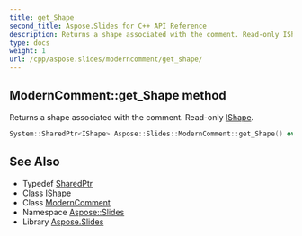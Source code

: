 ```yaml
---
title: get_Shape
second_title: Aspose.Slides for C++ API Reference
description: Returns a shape associated with the comment. Read-only IShape.
type: docs
weight: 1
url: /cpp/aspose.slides/moderncomment/get_shape/
---
```

## ModernComment::get_Shape method


Returns a shape associated with the comment. Read-only [IShape](../../ishape/).

```cpp
System::SharedPtr<IShape> Aspose::Slides::ModernComment::get_Shape() override
```

## See Also

* Typedef [SharedPtr](../../../system/sharedptr/)
* Class [IShape](../../ishape/)
* Class [ModernComment](../)
* Namespace [Aspose::Slides](../../)
* Library [Aspose.Slides](../../../)
